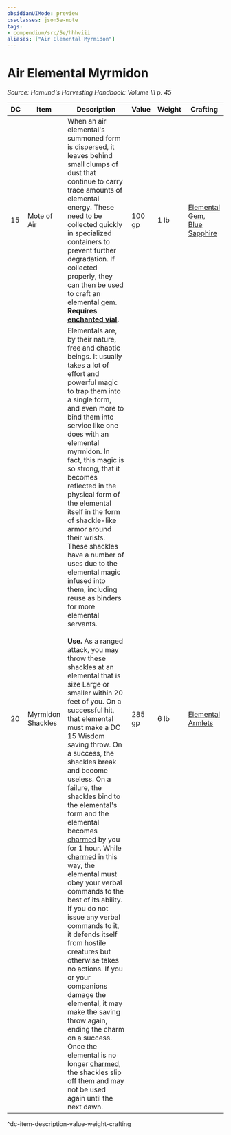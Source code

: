 ```yaml
---
obsidianUIMode: preview
cssclasses: json5e-note
tags:
- compendium/src/5e/hhhviii
aliases: ["Air Elemental Myrmidon"]
---
```

# Air Elemental Myrmidon
*Source: Hamund's Harvesting Handbook: Volume III p. 45* 

| DC | Item | Description | Value | Weight | Crafting |
|----|------|-------------|-------|--------|----------|
| 15 | Mote of Air | When an air elemental's summoned form is dispersed, it leaves behind small clumps of dust that continue to carry trace amounts of elemental energy. These need to be collected quickly in specialized containers to prevent further degradation. If collected properly, they can then be used to craft an elemental gem. **Requires [enchanted vial](compendium/items/enchanted-vial-hhhvi.md).** | 100 gp | 1 lb | [Elemental Gem, Blue Sapphire](compendium/items/elemental-gem-blue-sapphire.md) |
| 20 | Myrmidon Shackles | Elementals are, by their nature, free and chaotic beings. It usually takes a lot of effort and powerful magic to trap them into a single form, and even more to bind them into service like one does with an elemental myrmidon. In fact, this magic is so strong, that it becomes reflected in the physical form of the elemental itself in the form of shackle-like armor around their wrists. These shackles have a number of uses due to the elemental magic infused into them, including reuse as binders for more elemental servants.<br /><br />**Use.** As a ranged attack, you may throw these shackles at an elemental that is size Large or smaller within 20 feet of you. On a successful hit, that elemental must make a DC 15 Wisdom saving throw. On a success, the shackles break and become useless. On a failure, the shackles bind to the elemental's form and the elemental becomes [charmed](/compendium/rules/conditions.md#Charmed) by you for 1 hour. While [charmed](/compendium/rules/conditions.md#Charmed) in this way, the elemental must obey your verbal commands to the best of its ability. If you do not issue any verbal commands to it, it defends itself from hostile creatures but otherwise takes no actions. If you or your companions damage the elemental, it may make the saving throw again, ending the charm on a success. Once the elemental is no longer [charmed](/compendium/rules/conditions.md#Charmed), the shackles slip off them and may not be used again until the next dawn. | 285 gp | 6 lb | [Elemental Armlets](compendium/items/elemental-armlets-hhhviii.md) |
^dc-item-description-value-weight-crafting